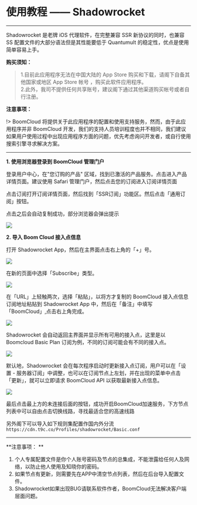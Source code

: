 # 使用教程 —— Shadowrocket
- - - - -

Shadowrocket 是老牌 iOS 代理软件，在完整兼容 SSR 新协议的同时，也兼容 SS 配置文件的大部分语法但是其性能要低于 Quantumult 的稳定性，优点是使用简单容易上手。

**购买须知：**

>1.目前此应用程序无法在中国大陆的 App Store 购买和下载，请阁下自备其他国家或地区 App Store 帐号 ，购买此软件应用程序。  
2.此外，我司不提供任何共享账号，建议阁下通过其他渠道购买帐号或者自行注册。

**注意事项：**  

!> BoomCloud 将提供关于此应用程序的配置和使用支持服务，然而，由于此应用程序并非 BoomCloud 开发，我们的支持人员培训程度也并不相同，我们建议如果用户使用过程中出现应用程序方面的问题，优先考虑询问开发者，或自行使用搜索引擎寻求解决方案。

---

**1. 使用浏览器登录到 BoomCloud 管理门户**

登录用户中心，在"您订购的产品" 区域，找到已激活的产品服务。点击进入产品详情页面。建议使用 Safari 管理门户，然后点击您的订阅进入订阅详情页面

点击订阅打开订阅详情页面，然后找到「SSR订阅」功能区。然后点击「通用订阅」按钮。

点击之后会自动复制成功，部分浏览器会弹出提示

![](../img/win/common.png)

**2. 导入 Boom Cloud 接入点信息**

打开 Shadowrocket App，然后在主界面点击右上角的「+」号。

![](../img/ios/shadowrocket-4.png)

在新的页面中选择「Subscribe」类型。

![](../img/ios/shadowrocket-5.png)

在「URL」上轻触两次，选择「粘贴」，以将方才复制的 BoomCloud 接入点信息订阅地址粘贴到 Shadowrocket App 中，然后在「备注」中填写 「BoomCloud」,点击右上角完成。

![](../img/ios/shadowrocket-6.png)

Shadowrocket 会自动返回主界面并显示所有可用的接入点，这里是以 Boomcloud Basic Plan 订阅为例，不同的订阅可能会有不同的接入点。

![](../img/ios/shadowrocket-7.png)

默认地，Shadowrocket 会在每次程序启动时更新接入点订阅，用户可以在「设置 - 服务器订阅」中调整，也可以在订阅节点上左划，并在出现的菜单中点击「更新」，就可以立即请求 BoomCloud API 以获取最新接入点信息。

![](../img/ios/shadowrocket-8.png)

最后点击最上方的未连接后面的按钮，成功开启BoomCloud加速服务，下方节点列表中可以自由点击切换线路，寻找最适合您的高速线路

另外阁下可以导入如下规则集配置作国内外分流
`https://cdn.t9c.co/Profiles/shadowrocket/Basic.conf`

- - -

**注意事项：  **
1. 个人专属配置文件是你个人账号密码及节点的总集成，不能泄露给任何人及网络，以防止他人使用及知晓你的密码。  
2. 如果节点有更新，则需要先在APP中清空节点列表，然后在后台导入配置文件。  
3. Shadowrocket如果出现BUG请联系软件作者，BoomCloud无法解决客户端层面问题。
